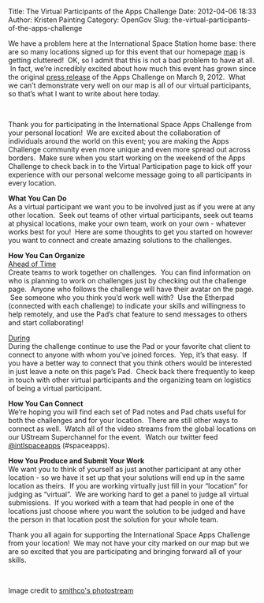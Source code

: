Title: The Virtual Participants of the Apps Challenge
Date: 2012-04-06 18:33
Author: Kristen Painting
Category: OpenGov
Slug: the-virtual-participants-of-the-apps-challenge

We have a problem here at the International Space Station home base:
there are so many locations signed up for this event that our
homepage [map][] is getting cluttered!  OK, so I admit that this is not
a bad problem to have at all.  In fact, we’re incredibly excited about
how much this event has grown since the original [press release][] of
the Apps Challenge on March 9, 2012.  What we can’t demonstrate very
well on our map is all of our virtual participants, so that’s what I
want to write about here today.

 

Thank you for participating in the International Space Apps Challenge
from your personal location!  We are excited about the collaboration of
individuals around the world on this event; you are making the Apps
Challenge community even more unique and even more spread out across
borders.  Make sure when you start working on the weekend of the Apps
Challenge to check back in to the Virtual Participation page to kick off
your experience with our personal welcome message going to all
participants in every location.

**What You Can Do**  
As a virtual participant we want you to be involved just as if you were
at any other location.  Seek out teams of other virtual participants,
seek out teams at physical locations, make your own team, work on your
own - whatever works best for you!  Here are some thoughts to get you
started on however you want to connect and create amazing solutions to
the challenges.

**How You Can Organize**  
<span style="text-decoration: underline">Ahead of Time</span>  
Create teams to work together on challenges.  You can find information
on who is planning to work on challenges just by checking out the
challenge page.  Anyone who follows the challenge will have their avatar
on the page.  See someone who you think you’d work well with?  Use the
Etherpad (connected with each challenge) to indicate your skills and
willingness to help remotely, and use the Pad’s chat feature to send
messages to others and start collaborating!

<span style="text-decoration: underline">During</span>  
During the challenge continue to use the Pad or your favorite chat
client to connect to anyone with whom you’ve joined forces.  Yep, it’s
that easy.  If you have a better way to connect that you think others
would be interested in just leave a note on this page’s Pad.  Check back
there frequently to keep in touch with other virtual participants and
the organizing team on logistics of being a virtual participant.

**How You Can Connect**  
We’re hoping you will find each set of Pad notes and Pad chats useful
for both the challenges and for your location.  There are still other
ways to connect as well.  Watch all of the video streams from the global
locations on our UStream Superchannel for the event.  Watch our twitter
feed [@intlspaceapps][] (\#spaceapps).

**How You Produce and Submit Your Work**  
We want you to think of yourself as just another participant at any
other location - so we have it set up that your solutions will end up in
the same location as theirs.  If you are working virtually just fill in
your “location” for judging as “virtual”.  We are working hard to get a
panel to judge all virtual submissions.  If you worked with a team that
had people in one of the locations just choose where you want the
solution to be judged and have the person in that location post the
solution for your whole team.

Thank you all again for supporting the International Space Apps
Challenge from your location!  We may not have your city marked on our
map but we are so excited that you are participating and bringing
forward all of your skills.

 

Image credit to [smithco's photostream][]

 

  [map]: http://spaceappschallenge.org
  [press release]: http://goo.gl/GGVXb
  [@intlspaceapps]: http://twitter.com/intlspaceapps
  [smithco's photostream]: http://www.flickr.com/photos/smithco/with/508827350/
